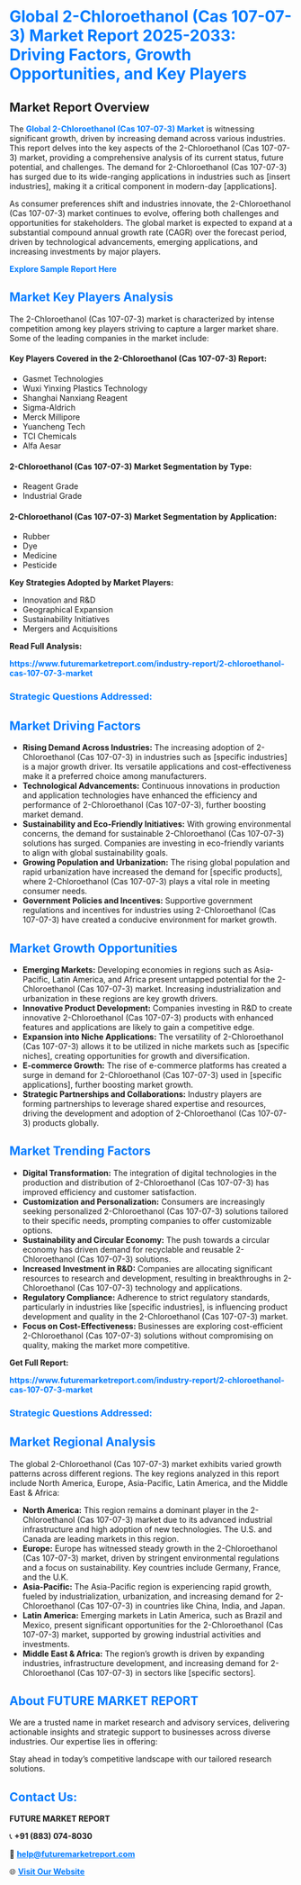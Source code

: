 <h1 style="color: #007BFF;">Global 2-Chloroethanol (Cas 107-07-3) Market Report 2025-2033: Driving Factors, Growth Opportunities, and Key Players</h1>

<section id="overview">
<h2>Market Report Overview</h2>
<p>The <a href="https://www.futuremarketreport.com/industry-report/2-chloroethanol-cas-107-07-3-market" style="color: #007BFF; text-decoration: none;"><strong>Global 2-Chloroethanol (Cas 107-07-3) Market</strong></a> is witnessing significant growth, driven by increasing demand across various industries. This report delves into the key aspects of the 2-Chloroethanol (Cas 107-07-3) market, providing a comprehensive analysis of its current status, future potential, and challenges. The demand for 2-Chloroethanol (Cas 107-07-3) has surged due to its wide-ranging applications in industries such as [insert industries], making it a critical component in modern-day [applications].</p>
<p>As consumer preferences shift and industries innovate, the 2-Chloroethanol (Cas 107-07-3) market continues to evolve, offering both challenges and opportunities for stakeholders. The global market is expected to expand at a substantial compound annual growth rate (CAGR) over the forecast period, driven by technological advancements, emerging applications, and increasing investments by major players.</p>
</section>

<section id="overview">
<p><a href="https://www.futuremarketreport.com/request-sample/reportId=85204" style="color: #007BFF; text-decoration: none;"><strong>Explore Sample Report Here</strong></a></p>
</section>

<section id="key-players">
<h2 style="color: #007BFF;">Market Key Players Analysis</h2>
<p>The 2-Chloroethanol (Cas 107-07-3) market is characterized by intense competition among key players striving to capture a larger market share. Some of the leading companies in the market include:</p>
<h4>Key Players Covered in the 2-Chloroethanol (Cas 107-07-3) Report:</h4>
<ul><li>Gasmet Technologies</li><li>Wuxi Yinxing Plastics Technology</li><li>Shanghai Nanxiang Reagent</li><li>Sigma-Aldrich</li><li>Merck Millipore</li><li>Yuancheng Tech</li><li>TCI Chemicals</li><li>Alfa Aesar</li></ul>
<h4>2-Chloroethanol (Cas 107-07-3) Market Segmentation by Type:</h4>
<ul><li>Reagent Grade</li><li>Industrial Grade</li></ul>

<h4>2-Chloroethanol (Cas 107-07-3) Market Segmentation by Application:</h4>
<ul><li>Rubber</li><li>Dye</li><li>Medicine</li><li>Pesticide</li></ul>
<p><strong>Key Strategies Adopted by Market Players:</strong></p>
<ul>
<li>Innovation and R&D</li>
<li>Geographical Expansion</li>
<li>Sustainability Initiatives</li>
<li>Mergers and Acquisitions</li>
</ul>
</section>

<section>
<p><strong>Read Full Analysis: </strong></p><a href="https://www.futuremarketreport.com/industry-report/2-chloroethanol-cas-107-07-3-market" style="color: #007BFF; text-decoration: none;"><strong>https://www.futuremarketreport.com/industry-report/2-chloroethanol-cas-107-07-3-market</strong></a>
<h3 style="color: #007BFF;">Strategic Questions Addressed:</h3>
</section>

<section id="driving-factors">
<h2 style="color: #007BFF;">Market Driving Factors</h2>
<ul>
<li><strong>Rising Demand Across Industries:</strong> The increasing adoption of 2-Chloroethanol (Cas 107-07-3) in industries such as [specific industries] is a major growth driver. Its versatile applications and cost-effectiveness make it a preferred choice among manufacturers.</li>
<li><strong>Technological Advancements:</strong> Continuous innovations in production and application technologies have enhanced the efficiency and performance of 2-Chloroethanol (Cas 107-07-3), further boosting market demand.</li>
<li><strong>Sustainability and Eco-Friendly Initiatives:</strong> With growing environmental concerns, the demand for sustainable 2-Chloroethanol (Cas 107-07-3) solutions has surged. Companies are investing in eco-friendly variants to align with global sustainability goals.</li>
<li><strong>Growing Population and Urbanization:</strong> The rising global population and rapid urbanization have increased the demand for [specific products], where 2-Chloroethanol (Cas 107-07-3) plays a vital role in meeting consumer needs.</li>
<li><strong>Government Policies and Incentives:</strong> Supportive government regulations and incentives for industries using 2-Chloroethanol (Cas 107-07-3) have created a conducive environment for market growth.</li>
</ul>
</section>

<section id="growth-opportunities">
<h2 style="color: #007BFF;">Market Growth Opportunities</h2>
<ul>
<li><strong>Emerging Markets:</strong> Developing economies in regions such as Asia-Pacific, Latin America, and Africa present untapped potential for the 2-Chloroethanol (Cas 107-07-3) market. Increasing industrialization and urbanization in these regions are key growth drivers.</li>
<li><strong>Innovative Product Development:</strong> Companies investing in R&D to create innovative 2-Chloroethanol (Cas 107-07-3) products with enhanced features and applications are likely to gain a competitive edge.</li>
<li><strong>Expansion into Niche Applications:</strong> The versatility of 2-Chloroethanol (Cas 107-07-3) allows it to be utilized in niche markets such as [specific niches], creating opportunities for growth and diversification.</li>
<li><strong>E-commerce Growth:</strong> The rise of e-commerce platforms has created a surge in demand for 2-Chloroethanol (Cas 107-07-3) used in [specific applications], further boosting market growth.</li>
<li><strong>Strategic Partnerships and Collaborations:</strong> Industry players are forming partnerships to leverage shared expertise and resources, driving the development and adoption of 2-Chloroethanol (Cas 107-07-3) products globally.</li>
</ul>
</section>

<section id="trending-factors">
<h2 style="color: #007BFF;">Market Trending Factors</h2>
<ul>
<li><strong>Digital Transformation:</strong> The integration of digital technologies in the production and distribution of 2-Chloroethanol (Cas 107-07-3) has improved efficiency and customer satisfaction.</li>
<li><strong>Customization and Personalization:</strong> Consumers are increasingly seeking personalized 2-Chloroethanol (Cas 107-07-3) solutions tailored to their specific needs, prompting companies to offer customizable options.</li>
<li><strong>Sustainability and Circular Economy:</strong> The push towards a circular economy has driven demand for recyclable and reusable 2-Chloroethanol (Cas 107-07-3) solutions.</li>
<li><strong>Increased Investment in R&D:</strong> Companies are allocating significant resources to research and development, resulting in breakthroughs in 2-Chloroethanol (Cas 107-07-3) technology and applications.</li>
<li><strong>Regulatory Compliance:</strong> Adherence to strict regulatory standards, particularly in industries like [specific industries], is influencing product development and quality in the 2-Chloroethanol (Cas 107-07-3) market.</li>
<li><strong>Focus on Cost-Effectiveness:</strong> Businesses are exploring cost-efficient 2-Chloroethanol (Cas 107-07-3) solutions without compromising on quality, making the market more competitive.</li>
</ul>
</section>

<section>
<p><strong>Get Full Report: </strong></p><a href="https://www.futuremarketreport.com/industry-report/2-chloroethanol-cas-107-07-3-market" style="color: #007BFF; text-decoration: none;"><strong>https://www.futuremarketreport.com/industry-report/2-chloroethanol-cas-107-07-3-market</strong></a>
<h3 style="color: #007BFF;">Strategic Questions Addressed:</h3>
</section>


<section id="regional-analysis">
<h2 style="color: #007BFF;">Market Regional Analysis</h2>
<p>The global 2-Chloroethanol (Cas 107-07-3) market exhibits varied growth patterns across different regions. The key regions analyzed in this report include North America, Europe, Asia-Pacific, Latin America, and the Middle East & Africa:</p>
<ul>
<li><strong>North America:</strong> This region remains a dominant player in the 2-Chloroethanol (Cas 107-07-3) market due to its advanced industrial infrastructure and high adoption of new technologies. The U.S. and Canada are leading markets in this region.</li>
<li><strong>Europe:</strong> Europe has witnessed steady growth in the 2-Chloroethanol (Cas 107-07-3) market, driven by stringent environmental regulations and a focus on sustainability. Key countries include Germany, France, and the U.K.</li>
<li><strong>Asia-Pacific:</strong> The Asia-Pacific region is experiencing rapid growth, fueled by industrialization, urbanization, and increasing demand for 2-Chloroethanol (Cas 107-07-3) in countries like China, India, and Japan.</li>
<li><strong>Latin America:</strong> Emerging markets in Latin America, such as Brazil and Mexico, present significant opportunities for the 2-Chloroethanol (Cas 107-07-3) market, supported by growing industrial activities and investments.</li>
<li><strong>Middle East & Africa:</strong> The region’s growth is driven by expanding industries, infrastructure development, and increasing demand for 2-Chloroethanol (Cas 107-07-3) in sectors like [specific sectors].</li>
</ul>
</section>

<footer>
<h2 style="color: #007BFF;">About FUTURE MARKET REPORT</h2>
<p>We are a trusted name in market research and advisory services, delivering actionable insights and strategic support to businesses across diverse industries. Our expertise lies in offering:</p>

<p>Stay ahead in today’s competitive landscape with our tailored research solutions.</p>

<h2 style="color: #007BFF;">Contact Us:</h2>
<p><strong>FUTURE MARKET REPORT</strong></p>
<p>📞 <strong>+91 (883) 074-8030</strong></p>
<p>📧 <strong><a href="mailto:help@futuremarketreport.com" style="color: #007BFF;">help@futuremarketreport.com</a></strong></p>
<p>🌐 <strong><a href="https://www.futuremarketreport.com/" style="color: #007BFF;">Visit Our Website</a></strong></p>
</footer>